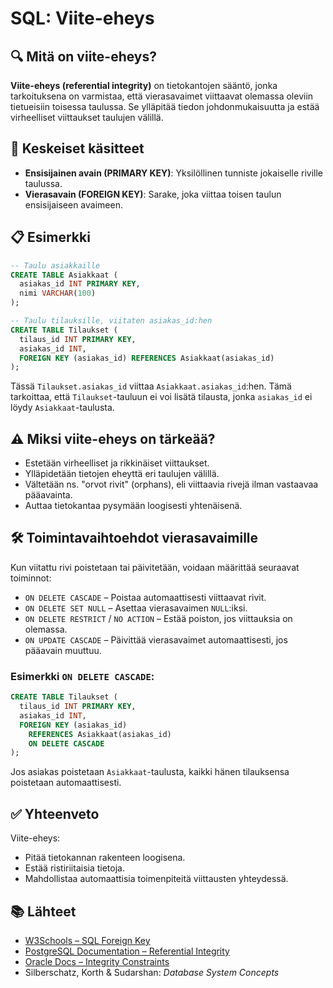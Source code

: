 # SQL: Viite-eheys

## 🔍 Mitä on viite-eheys?

**Viite-eheys (referential integrity)** on tietokantojen sääntö, jonka tarkoituksena on varmistaa, että vierasavaimet viittaavat olemassa oleviin tietueisiin toisessa taulussa. Se ylläpitää tiedon johdonmukaisuutta ja estää virheelliset viittaukset taulujen välillä.

## 🔗 Keskeiset käsitteet

- **Ensisijainen avain (PRIMARY KEY)**: Yksilöllinen tunniste jokaiselle riville taulussa.
- **Vierasavain (FOREIGN KEY)**: Sarake, joka viittaa toisen taulun ensisijaiseen avaimeen.

## 📋 Esimerkki

```sql
-- Taulu asiakkaille
CREATE TABLE Asiakkaat (
  asiakas_id INT PRIMARY KEY,
  nimi VARCHAR(100)
);

-- Taulu tilauksille, viitaten asiakas_id:hen
CREATE TABLE Tilaukset (
  tilaus_id INT PRIMARY KEY,
  asiakas_id INT,
  FOREIGN KEY (asiakas_id) REFERENCES Asiakkaat(asiakas_id)
);
```

Tässä `Tilaukset.asiakas_id` viittaa `Asiakkaat.asiakas_id`:hen. Tämä tarkoittaa, että `Tilaukset`-tauluun ei voi lisätä tilausta, jonka `asiakas_id` ei löydy `Asiakkaat`-taulusta.

## ⚠️ Miksi viite-eheys on tärkeää?

- Estetään virheelliset ja rikkinäiset viittaukset.
- Ylläpidetään tietojen eheyttä eri taulujen välillä.
- Vältetään ns. "orvot rivit" (orphans), eli viittaavia rivejä ilman vastaavaa pääavainta.
- Auttaa tietokantaa pysymään loogisesti yhtenäisenä.

## 🛠️ Toimintavaihtoehdot vierasavaimille

Kun viitattu rivi poistetaan tai päivitetään, voidaan määrittää seuraavat toiminnot:

- `ON DELETE CASCADE` – Poistaa automaattisesti viittaavat rivit.
- `ON DELETE SET NULL` – Asettaa vierasavaimen `NULL`:iksi.
- `ON DELETE RESTRICT` / `NO ACTION` – Estää poiston, jos viittauksia on olemassa.
- `ON UPDATE CASCADE` – Päivittää vierasavaimet automaattisesti, jos pääavain muuttuu.

### Esimerkki `ON DELETE CASCADE`:

```sql
CREATE TABLE Tilaukset (
  tilaus_id INT PRIMARY KEY,
  asiakas_id INT,
  FOREIGN KEY (asiakas_id)
    REFERENCES Asiakkaat(asiakas_id)
    ON DELETE CASCADE
);
```

Jos asiakas poistetaan `Asiakkaat`-taulusta, kaikki hänen tilauksensa poistetaan automaattisesti.

## ✅ Yhteenveto

Viite-eheys:

- Pitää tietokannan rakenteen loogisena.
- Estää ristiriitaisia tietoja.
- Mahdollistaa automaattisia toimenpiteitä viittausten yhteydessä.

## 📚 Lähteet

- [W3Schools – SQL Foreign Key](https://www.w3schools.com/sql/sql_foreignkey.asp)
- [PostgreSQL Documentation – Referential Integrity](https://www.postgresql.org/docs/current/ddl-constraints.html)
- [Oracle Docs – Integrity Constraints](https://docs.oracle.com/en/database/oracle/oracle-database/19/sqlrf/CONSTRAINT.html)
- Silberschatz, Korth & Sudarshan: *Database System Concepts*
